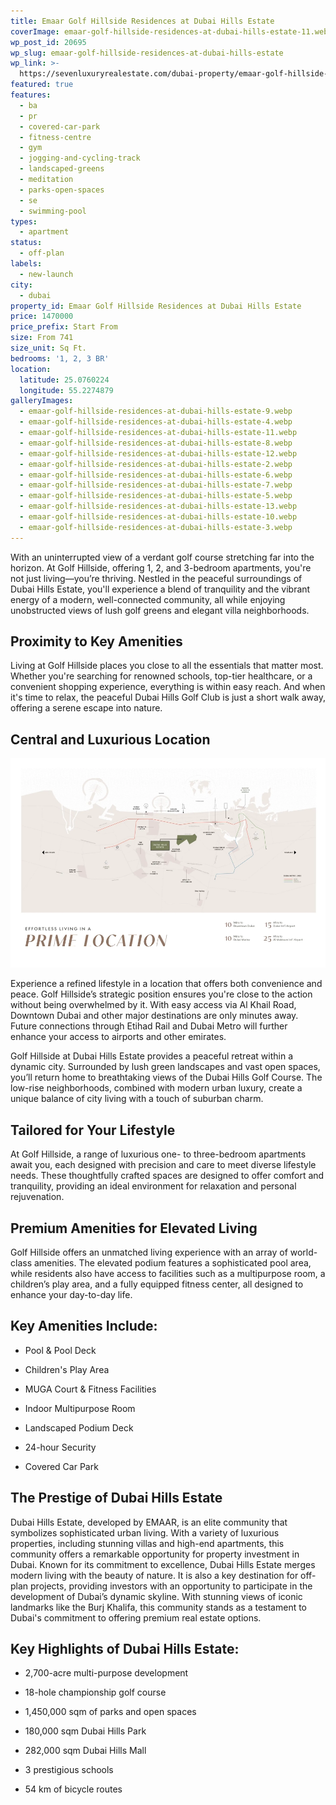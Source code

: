 ```yaml
---
title: Emaar Golf Hillside Residences at Dubai Hills Estate
coverImage: emaar-golf-hillside-residences-at-dubai-hills-estate-11.webp
wp_post_id: 20695
wp_slug: emaar-golf-hillside-residences-at-dubai-hills-estate
wp_link: >-
  https://sevenluxuryrealestate.com/dubai-property/emaar-golf-hillside-residences-at-dubai-hills-estate/
featured: true
features:
  - ba
  - pr
  - covered-car-park
  - fitness-centre
  - gym
  - jogging-and-cycling-track
  - landscaped-greens
  - meditation
  - parks-open-spaces
  - se
  - swimming-pool
types:
  - apartment
status:
  - off-plan
labels:
  - new-launch
city:
  - dubai
property_id: Emaar Golf Hillside Residences at Dubai Hills Estate
price: 1470000
price_prefix: Start From
size: From 741
size_unit: Sq Ft.
bedrooms: '1, 2, 3 BR'
location:
  latitude: 25.0760224
  longitude: 55.2274879
galleryImages:
  - emaar-golf-hillside-residences-at-dubai-hills-estate-9.webp
  - emaar-golf-hillside-residences-at-dubai-hills-estate-4.webp
  - emaar-golf-hillside-residences-at-dubai-hills-estate-11.webp
  - emaar-golf-hillside-residences-at-dubai-hills-estate-8.webp
  - emaar-golf-hillside-residences-at-dubai-hills-estate-12.webp
  - emaar-golf-hillside-residences-at-dubai-hills-estate-2.webp
  - emaar-golf-hillside-residences-at-dubai-hills-estate-6.webp
  - emaar-golf-hillside-residences-at-dubai-hills-estate-7.webp
  - emaar-golf-hillside-residences-at-dubai-hills-estate-5.webp
  - emaar-golf-hillside-residences-at-dubai-hills-estate-13.webp
  - emaar-golf-hillside-residences-at-dubai-hills-estate-10.webp
  - emaar-golf-hillside-residences-at-dubai-hills-estate-3.webp
---
```


With an uninterrupted view of a verdant golf course stretching far into the horizon. At Golf Hillside, offering 1, 2, and 3-bedroom apartments, you're not just living—you’re thriving. Nestled in the peaceful surroundings of Dubai Hills Estate, you'll experience a blend of tranquility and the vibrant energy of a modern, well-connected community, all while enjoying unobstructed views of lush golf greens and elegant villa neighborhoods.

## **Proximity to Key Amenities**

Living at Golf Hillside places you close to all the essentials that matter most. Whether you're searching for renowned schools, top-tier healthcare, or a convenient shopping experience, everything is within easy reach. And when it's time to relax, the peaceful Dubai Hills Golf Club is just a short walk away, offering a serene escape into nature.

## **Central and Luxurious Location**

![Emaar Golf Hillside Residences at Dubai Hills Estate - Seven Luxury Real Estate](images/emaar-golf-hillside-residences-at-dubai-hills-estate-1-1000x665.webp)

Experience a refined lifestyle in a location that offers both convenience and peace. Golf Hillside’s strategic position ensures you're close to the action without being overwhelmed by it. With easy access via Al Khail Road, Downtown Dubai and other major destinations are only minutes away. Future connections through Etihad Rail and Dubai Metro will further enhance your access to airports and other emirates.

Golf Hillside at Dubai Hills Estate provides a peaceful retreat within a dynamic city. Surrounded by lush green landscapes and vast open spaces, you’ll return home to breathtaking views of the Dubai Hills Golf Course. The low-rise neighborhoods, combined with modern urban luxury, create a unique balance of city living with a touch of suburban charm.

## **Tailored for Your Lifestyle**

At Golf Hillside, a range of luxurious one- to three-bedroom apartments await you, each designed with precision and care to meet diverse lifestyle needs. These thoughtfully crafted spaces are designed to offer comfort and tranquility, providing an ideal environment for relaxation and personal rejuvenation.

## **Premium Amenities for Elevated Living**

Golf Hillside offers an unmatched living experience with an array of world-class amenities. The elevated podium features a sophisticated pool area, while residents also have access to facilities such as a multipurpose room, a children’s play area, and a fully equipped fitness center, all designed to enhance your day-to-day life.

## **Key Amenities Include:**

- Pool & Pool Deck

- Children's Play Area

- MUGA Court & Fitness Facilities

- Indoor Multipurpose Room

- Landscaped Podium Deck

- 24-hour Security

- Covered Car Park

## **The Prestige of Dubai Hills Estate**

Dubai Hills Estate, developed by EMAAR, is an elite community that symbolizes sophisticated urban living. With a variety of luxurious properties, including stunning villas and high-end apartments, this community offers a remarkable opportunity for property investment in Dubai. Known for its commitment to excellence, Dubai Hills Estate merges modern living with the beauty of nature. It is also a key destination for off-plan projects, providing investors with an opportunity to participate in the development of Dubai’s dynamic skyline. With stunning views of iconic landmarks like the Burj Khalifa, this community stands as a testament to Dubai's commitment to offering premium real estate options.

## **Key Highlights of Dubai Hills Estate:**

- 2,700-acre multi-purpose development

- 18-hole championship golf course

- 1,450,000 sqm of parks and open spaces

- 180,000 sqm Dubai Hills Park

- 282,000 sqm Dubai Hills Mall

- 3 prestigious schools

- 54 km of bicycle routes
